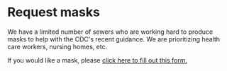 # Request masks

We have a limited number of sewers who are working hard to produce masks to help with the CDC's recent guidance.  We are prioritizing health care workers, nursing homes, etc.

If you would like a mask, please [click here to fill out this form.](https://forms.gle/FNBw2GRHvA9uXeMG8)